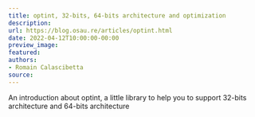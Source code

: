 ```yaml
---
title: optint, 32-bits, 64-bits architecture and optimization
description:
url: https://blog.osau.re/articles/optint.html
date: 2022-04-12T10:00:00-00:00
preview_image:
featured:
authors:
- Romain Calascibetta
source:
---
```


An introduction about optint, a little library to help you to support 32-bits architecture and 64-bits architecture
